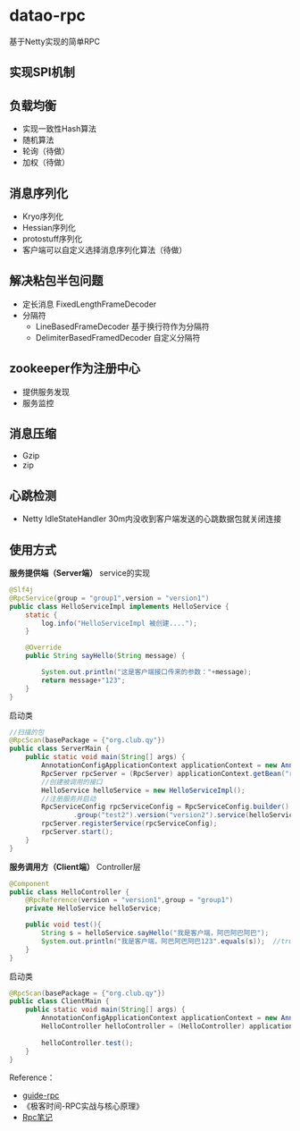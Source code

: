 # datao-rpc
基于Netty实现的简单RPC

## 实现SPI机制
## 负载均衡
- 实现一致性Hash算法
- 随机算法
- 轮询（待做）
- 加权（待做）
## 消息序列化
- Kryo序列化
- Hessian序列化
- protostuff序列化
- 客户端可以自定义选择消息序列化算法（待做）
## 解决粘包半包问题
- 定长消息 FixedLengthFrameDecoder
- 分隔符
  - LineBasedFrameDecoder 基于换行符作为分隔符
  - DelimiterBasedFramedDecoder 自定义分隔符   

## zookeeper作为注册中心
- 提供服务发现
- 服务监控
## 消息压缩
- Gzip
- zip
## 心跳检测
- Netty IdleStateHandler  30m内没收到客户端发送的心跳数据包就关闭连接

## 使用方式
**服务提供端（Server端）**
service的实现
```java
@Slf4j
@RpcService(group = "group1",version = "version1")
public class HelloServiceImpl implements HelloService {
    static {
        log.info("HelloServiceImpl 被创建....");
    }

    @Override
    public String sayHello(String message) {

        System.out.println("这是客户端接口传来的参数："+message);
        return message+"123";
    }
}

```


启动类
```java
//扫描的包
@RpcScan(basePackage = {"org.club.qy"})
public class ServerMain {
    public static void main(String[] args) {
        AnnotationConfigApplicationContext applicationContext = new AnnotationConfigApplicationContext(ServerMain.class);
        RpcServer rpcServer = (RpcServer) applicationContext.getBean("rpcServer");
        //创建被调用的接口
        HelloService helloService = new HelloServiceImpl();
        //注册服务并启动
        RpcServiceConfig rpcServiceConfig = RpcServiceConfig.builder()
                .group("test2").version("version2").service(helloService).build();
        rpcServer.registerService(rpcServiceConfig);
        rpcServer.start();
    }
}
```
**服务调用方（Client端）**
Controller层
```java
@Component
public class HelloController {
    @RpcReference(version = "version1",group = "group1")
    private HelloService helloService;

    public void test(){
        String s = helloService.sayHello("我是客户端，阿巴阿巴阿巴");
        System.out.println("我是客户端，阿巴阿巴阿巴123".equals(s));  //true
    }
}
```
启动类
```java
@RpcScan(basePackage = {"org.club.qy"})
public class ClientMain {
    public static void main(String[] args) {
        AnnotationConfigApplicationContext applicationContext = new AnnotationConfigApplicationContext(ClientMain.class);
        HelloController helloController = (HelloController) applicationContext.getBean("helloController");
    
        helloController.test();
    }
}
```

Reference：
- [guide-rpc](https://github.com/Snailclimb/guide-rpc-framework)
- 《极客时间-RPC实战与核心原理》
- [Rpc笔记](https://www.yuque.com/huhuitao-sssvf/gg0865/ueermu)
